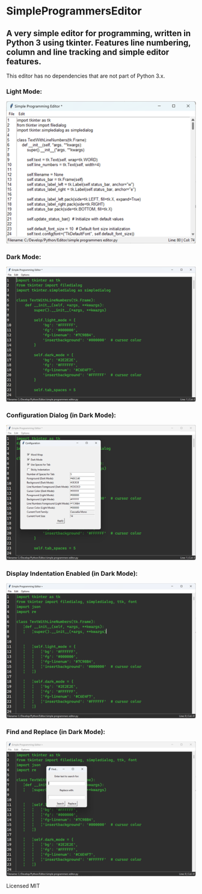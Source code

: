 # SimpleProgrammersEditor
## A very simple editor for programming, written in Python 3 using tkinter.  Features line numbering, column and line tracking and simple editor features.
This editor has no dependencies that are not part of Python 3.x.  

### Light Mode:
![screen shot](screenshot1.png)

### Dark Mode:
![screen shot](screenshot2.png)

### Configuration Dialog (in Dark Mode):
![screen shot](screenshot3.png)


### Display Indentation Enabled (in Dark Mode):
![screen shot](screenshot4.png)


### Find and Replace (in Dark Mode):
![screen shot](screenshot5.png)

Licensed MIT
